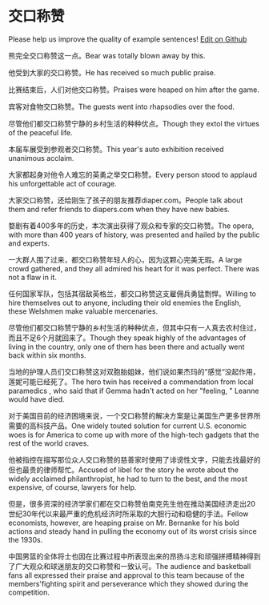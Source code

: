 # 交口称赞

Please help us improve the quality of example sentences! [Edit on Github](https://github.com/jiyushe/jiyu-example-sentence-source/blob/main/chinese/jiaokouchengzan.md)

<p><span class="chinese">熊完全交口称赞这一点。</span><span class="english">Bear was totally blown away by this.</span></p>

<p><span class="chinese">他受到大家的交口称赞。</span><span class="english">He has received so much public praise.</span></p>

<p><span class="chinese">比赛结束后，人们对他交口称赞。</span><span class="english">Praises were heaped on him after the game.</span></p>

<p><span class="chinese">宾客对食物交口称赞。</span><span class="english">The guests went into rhapsodies over the food.</span></p>

<p><span class="chinese">尽管他们都交口称赞宁静的乡村生活的种种优点。</span><span class="english">Though they extol the virtues of the peaceful life.</span></p>

<p><span class="chinese">本届车展受到参观者交口称赞。</span><span class="english">This year's auto exhibition received unanimous acclaim.</span></p>

<p><span class="chinese">大家都起身对他令人难忘的英勇之举交口称赞。</span><span class="english">Every person stood to applaud his unforgettable act of courage.</span></p>

<p><span class="chinese">大家交口称赞，还给刚生了孩子的朋友推荐diaper.com。</span><span class="english">People talk about them and refer friends to diapers.com when they have new babies.</span></p>

<p><span class="chinese">婺剧有着400多年的历史，本次演出获得了观众和专家的交口称赞。</span><span class="english">The opera, with more than 400 years of history, was presented and hailed by the public and experts.</span></p>

<p><span class="chinese">一大群人围了过来，都交口称赞年轻人的心，因为这颗心完美无瑕。</span><span class="english">A large crowd gathered, and they all admired his heart for it was perfect. There was not a flaw in it.</span></p>

<p><span class="chinese">任何国家军队，包括其宿敌英格兰，都交口称赞这支雇佣兵勇猛剽悍。</span><span class="english">Willing to hire themselves out to anyone, including their old enemies the English, these Welshmen make valuable mercenaries.</span></p>

<p><span class="chinese">尽管他们都交口称赞宁静的乡村生活的种种优点，但其中只有一人真去农村住过，而且不足6个月就回来了。</span><span class="english">Though they speak highly of the advantages of living in the country, only one of them has been there and actually went back within six months.</span></p>

<p><span class="chinese">当地的护理人员们交口称赞这对双胞胎姐妹，他们说如果杰玛的”感觉“没起作用，莲妮可能已经死了。</span><span class="english">The hero twin has received a commendation from local paramedics , who said that if Gemma hadn't acted on her "feeling, " Leanne would have died.</span></p>

<p><span class="chinese">对于美国目前的经济困境来说，一个交口称赞的解决方案是让美国生产更多世界所需要的高科技产品。</span><span class="english">One widely touted solution for current U.S. economic woes is for America to come up with more of the high-tech gadgets that the rest of the world craves.</span></p>

<p><span class="chinese">他被指控在描写那位众人交口称赞的慈善家时使用了诽谤性文字，只能去找最好的但也最贵的律师帮忙。</span><span class="english">Accused of libel for the story he wrote about the widely acclaimed philanthropist, he had to turn to the best, and the most expensive, of course, lawyers for help.</span></p>

<p><span class="chinese">但是，很多资深的经济学家们都在交口称赞伯南克先生他在推动美国经济走出20世纪30年代以来最严重的危机经济时所采取的大胆行动和稳健的手法。</span><span class="english">Fellow economists, however, are heaping praise on Mr. Bernanke for his bold actions and steady hand in pulling the economy out of its worst crisis since the 1930s.</span></p>

<p><span class="chinese">中国男篮的全体将士也因在比赛过程中所表现出来的昂扬斗志和顽强拼搏精神得到了广大观众和球迷朋友的交口称赞和一致认可。</span><span class="english">The audience and basketball fans all expressed their praise and approval to this team because of the members'fighting spirit and perseverance which they showed during the competition.</span></p>

